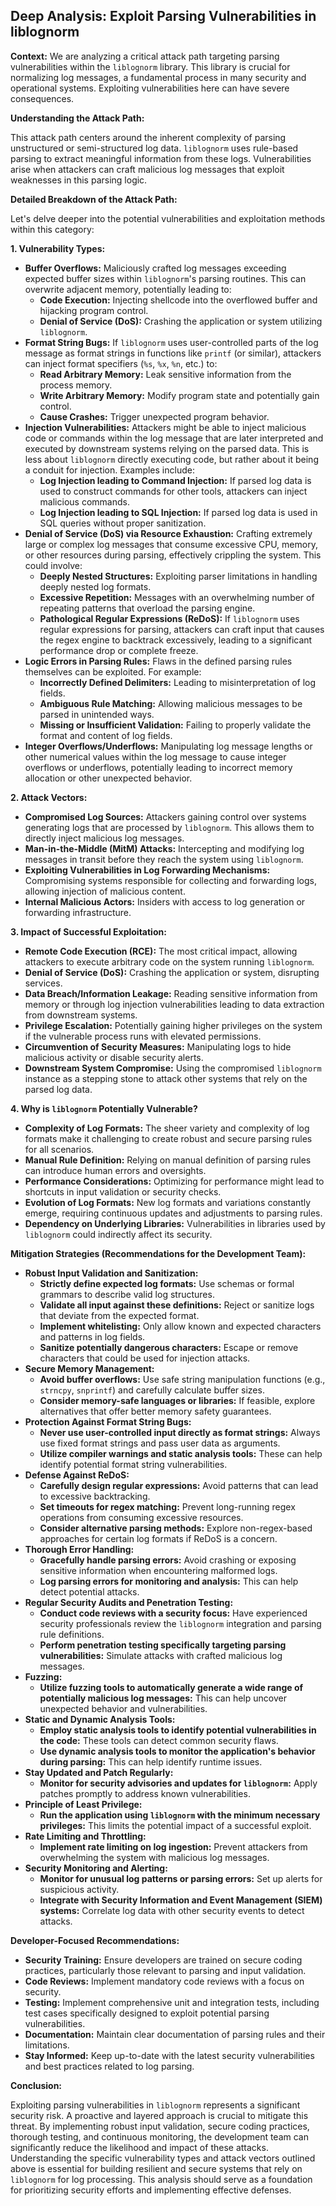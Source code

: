 ## Deep Analysis: Exploit Parsing Vulnerabilities in liblognorm

**Context:** We are analyzing a critical attack path targeting parsing vulnerabilities within the `liblognorm` library. This library is crucial for normalizing log messages, a fundamental process in many security and operational systems. Exploiting vulnerabilities here can have severe consequences.

**Understanding the Attack Path:**

This attack path centers around the inherent complexity of parsing unstructured or semi-structured log data. `liblognorm` uses rule-based parsing to extract meaningful information from these logs. Vulnerabilities arise when attackers can craft malicious log messages that exploit weaknesses in this parsing logic.

**Detailed Breakdown of the Attack Path:**

Let's delve deeper into the potential vulnerabilities and exploitation methods within this category:

**1. Vulnerability Types:**

*   **Buffer Overflows:** Maliciously crafted log messages exceeding expected buffer sizes within `liblognorm`'s parsing routines. This can overwrite adjacent memory, potentially leading to:
    *   **Code Execution:** Injecting shellcode into the overflowed buffer and hijacking program control.
    *   **Denial of Service (DoS):** Crashing the application or system utilizing `liblognorm`.
*   **Format String Bugs:** If `liblognorm` uses user-controlled parts of the log message as format strings in functions like `printf` (or similar), attackers can inject format specifiers (`%s`, `%x`, `%n`, etc.) to:
    *   **Read Arbitrary Memory:** Leak sensitive information from the process memory.
    *   **Write Arbitrary Memory:** Modify program state and potentially gain control.
    *   **Cause Crashes:** Trigger unexpected program behavior.
*   **Injection Vulnerabilities:** Attackers might be able to inject malicious code or commands within the log message that are later interpreted and executed by downstream systems relying on the parsed data. This is less about `liblognorm` directly executing code, but rather about it being a conduit for injection. Examples include:
    *   **Log Injection leading to Command Injection:** If parsed log data is used to construct commands for other tools, attackers can inject malicious commands.
    *   **Log Injection leading to SQL Injection:** If parsed log data is used in SQL queries without proper sanitization.
*   **Denial of Service (DoS) via Resource Exhaustion:**  Crafting extremely large or complex log messages that consume excessive CPU, memory, or other resources during parsing, effectively crippling the system. This could involve:
    *   **Deeply Nested Structures:** Exploiting parser limitations in handling deeply nested log formats.
    *   **Excessive Repetition:**  Messages with an overwhelming number of repeating patterns that overload the parsing engine.
    *   **Pathological Regular Expressions (ReDoS):** If `liblognorm` uses regular expressions for parsing, attackers can craft input that causes the regex engine to backtrack excessively, leading to a significant performance drop or complete freeze.
*   **Logic Errors in Parsing Rules:**  Flaws in the defined parsing rules themselves can be exploited. For example:
    *   **Incorrectly Defined Delimiters:**  Leading to misinterpretation of log fields.
    *   **Ambiguous Rule Matching:**  Allowing malicious messages to be parsed in unintended ways.
    *   **Missing or Insufficient Validation:** Failing to properly validate the format and content of log fields.
*   **Integer Overflows/Underflows:**  Manipulating log message lengths or other numerical values within the log message to cause integer overflows or underflows, potentially leading to incorrect memory allocation or other unexpected behavior.

**2. Attack Vectors:**

*   **Compromised Log Sources:** Attackers gaining control over systems generating logs that are processed by `liblognorm`. This allows them to directly inject malicious log messages.
*   **Man-in-the-Middle (MitM) Attacks:** Intercepting and modifying log messages in transit before they reach the system using `liblognorm`.
*   **Exploiting Vulnerabilities in Log Forwarding Mechanisms:**  Compromising systems responsible for collecting and forwarding logs, allowing injection of malicious content.
*   **Internal Malicious Actors:** Insiders with access to log generation or forwarding infrastructure.

**3. Impact of Successful Exploitation:**

*   **Remote Code Execution (RCE):** The most critical impact, allowing attackers to execute arbitrary code on the system running `liblognorm`.
*   **Denial of Service (DoS):** Crashing the application or system, disrupting services.
*   **Data Breach/Information Leakage:**  Reading sensitive information from memory or through log injection vulnerabilities leading to data extraction from downstream systems.
*   **Privilege Escalation:** Potentially gaining higher privileges on the system if the vulnerable process runs with elevated permissions.
*   **Circumvention of Security Measures:**  Manipulating logs to hide malicious activity or disable security alerts.
*   **Downstream System Compromise:**  Using the compromised `liblognorm` instance as a stepping stone to attack other systems that rely on the parsed log data.

**4. Why is `liblognorm` Potentially Vulnerable?**

*   **Complexity of Log Formats:** The sheer variety and complexity of log formats make it challenging to create robust and secure parsing rules for all scenarios.
*   **Manual Rule Definition:**  Relying on manual definition of parsing rules can introduce human errors and oversights.
*   **Performance Considerations:**  Optimizing for performance might lead to shortcuts in input validation or security checks.
*   **Evolution of Log Formats:**  New log formats and variations constantly emerge, requiring continuous updates and adjustments to parsing rules.
*   **Dependency on Underlying Libraries:**  Vulnerabilities in libraries used by `liblognorm` could indirectly affect its security.

**Mitigation Strategies (Recommendations for the Development Team):**

*   **Robust Input Validation and Sanitization:**
    *   **Strictly define expected log formats:**  Use schemas or formal grammars to describe valid log structures.
    *   **Validate all input against these definitions:** Reject or sanitize logs that deviate from the expected format.
    *   **Implement whitelisting:**  Only allow known and expected characters and patterns in log fields.
    *   **Sanitize potentially dangerous characters:**  Escape or remove characters that could be used for injection attacks.
*   **Secure Memory Management:**
    *   **Avoid buffer overflows:**  Use safe string manipulation functions (e.g., `strncpy`, `snprintf`) and carefully calculate buffer sizes.
    *   **Consider memory-safe languages or libraries:** If feasible, explore alternatives that offer better memory safety guarantees.
*   **Protection Against Format String Bugs:**
    *   **Never use user-controlled input directly as format strings:**  Always use fixed format strings and pass user data as arguments.
    *   **Utilize compiler warnings and static analysis tools:**  These can help identify potential format string vulnerabilities.
*   **Defense Against ReDoS:**
    *   **Carefully design regular expressions:**  Avoid patterns that can lead to excessive backtracking.
    *   **Set timeouts for regex matching:**  Prevent long-running regex operations from consuming excessive resources.
    *   **Consider alternative parsing methods:**  Explore non-regex-based approaches for certain log formats if ReDoS is a concern.
*   **Thorough Error Handling:**
    *   **Gracefully handle parsing errors:**  Avoid crashing or exposing sensitive information when encountering malformed logs.
    *   **Log parsing errors for monitoring and analysis:**  This can help detect potential attacks.
*   **Regular Security Audits and Penetration Testing:**
    *   **Conduct code reviews with a security focus:**  Have experienced security professionals review the `liblognorm` integration and parsing rule definitions.
    *   **Perform penetration testing specifically targeting parsing vulnerabilities:**  Simulate attacks with crafted malicious log messages.
*   **Fuzzing:**
    *   **Utilize fuzzing tools to automatically generate a wide range of potentially malicious log messages:**  This can help uncover unexpected behavior and vulnerabilities.
*   **Static and Dynamic Analysis Tools:**
    *   **Employ static analysis tools to identify potential vulnerabilities in the code:**  These tools can detect common security flaws.
    *   **Use dynamic analysis tools to monitor the application's behavior during parsing:**  This can help identify runtime issues.
*   **Stay Updated and Patch Regularly:**
    *   **Monitor for security advisories and updates for `liblognorm`:**  Apply patches promptly to address known vulnerabilities.
*   **Principle of Least Privilege:**
    *   **Run the application using `liblognorm` with the minimum necessary privileges:**  This limits the potential impact of a successful exploit.
*   **Rate Limiting and Throttling:**
    *   **Implement rate limiting on log ingestion:**  Prevent attackers from overwhelming the system with malicious log messages.
*   **Security Monitoring and Alerting:**
    *   **Monitor for unusual log patterns or parsing errors:**  Set up alerts for suspicious activity.
    *   **Integrate with Security Information and Event Management (SIEM) systems:**  Correlate log data with other security events to detect attacks.

**Developer-Focused Recommendations:**

*   **Security Training:** Ensure developers are trained on secure coding practices, particularly those relevant to parsing and input validation.
*   **Code Reviews:** Implement mandatory code reviews with a focus on security.
*   **Testing:**  Implement comprehensive unit and integration tests, including test cases specifically designed to exploit potential parsing vulnerabilities.
*   **Documentation:**  Maintain clear documentation of parsing rules and their limitations.
*   **Stay Informed:**  Keep up-to-date with the latest security vulnerabilities and best practices related to log parsing.

**Conclusion:**

Exploiting parsing vulnerabilities in `liblognorm` represents a significant security risk. A proactive and layered approach is crucial to mitigate this threat. By implementing robust input validation, secure coding practices, thorough testing, and continuous monitoring, the development team can significantly reduce the likelihood and impact of these attacks. Understanding the specific vulnerability types and attack vectors outlined above is essential for building resilient and secure systems that rely on `liblognorm` for log processing. This analysis should serve as a foundation for prioritizing security efforts and implementing effective defenses.
